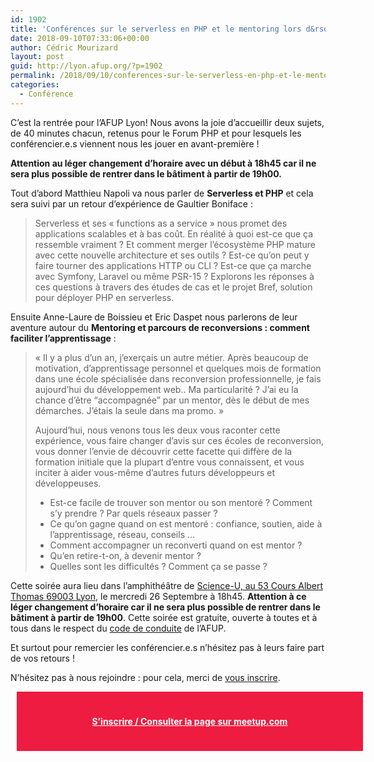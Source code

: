 ```yaml
---
id: 1902
title: 'Conférences sur le serverless en PHP et le mentoring lors d&rsquo;une reconversion le  26 septembre à 18h45'
date: 2018-09-10T07:33:06+00:00
author: Cédric Mourizard
layout: post
guid: http://lyon.afup.org/?p=1902
permalink: /2018/09/10/conferences-sur-le-serverless-en-php-et-le-mentoring-lors-dune-reconversion-le-26-septembre-a-18h45/
categories:
  - Conférence
---
```

C&rsquo;est la rentrée pour l&rsquo;AFUP Lyon! Nous avons la joie d’accueillir deux sujets, de 40 minutes chacun, retenus pour le Forum PHP et pour lesquels les conférencier.e.s viennent nous les jouer en avant-première !

**Attention au léger changement d&rsquo;horaire avec un début à 18h45 car il ne sera plus possible de rentrer dans le bâtiment à partir de 19h00.**

Tout d&rsquo;abord Matthieu Napoli va nous parler de **Serverless et PHP** et cela sera suivi par un retour d&rsquo;expérience de Gaultier Boniface :

> Serverless et ses &laquo;&nbsp;functions as a service&nbsp;&raquo; nous promet des applications scalables et à bas coût. En réalité à quoi est-ce que ça ressemble vraiment ? Et comment merger l&rsquo;écosystème PHP mature avec cette nouvelle architecture et ses outils ? Est-ce qu&rsquo;on peut y faire tourner des applications HTTP ou CLI ? Est-ce que ça marche avec Symfony, Laravel ou même PSR-15 ? Explorons les réponses à ces questions à travers des études de cas et le projet Bref, solution pour déployer PHP en serverless.

Ensuite Anne-Laure de Boissieu et Eric Daspet nous parlerons de leur aventure autour du **Mentoring et parcours de reconversions : comment faciliter l&rsquo;apprentissage** :

> &laquo;&nbsp;Il y a plus d’un an, j’exerçais un autre métier. Après beaucoup de motivation, d&rsquo;apprentissage personnel et quelques mois de formation dans une école spécialisée dans reconversion professionnelle, je fais aujourd&rsquo;hui du développement web.. Ma particularité ? J’ai eu la chance d’être “accompagnée” par un mentor, dès le début de mes démarches. J’étais la seule dans ma promo.&nbsp;&raquo;
> 
> Aujourd’hui, nous venons tous les deux vous raconter cette expérience, vous faire changer d’avis sur ces écoles de reconversion, vous donner l’envie de découvrir cette facette qui diffère de la formation initiale que la plupart d’entre vous connaissent, et vous inciter à aider vous-même d’autres futurs développeurs et développeuses.
> 
>   * Est-ce facile de trouver son mentor ou son mentoré ? Comment s’y prendre ? Par quels réseaux passer ?
>   * Ce qu’on gagne quand on est mentoré : confiance, soutien, aide à l’apprentissage, réseau, conseils &#8230;
>   * Comment accompagner un reconverti quand on est mentor ?
>   * Qu’en retire-t-on, à devenir mentor ?
>   * Quelles sont les difficultés ? Comment ça se passe ?

Cette soirée aura lieu dans l&rsquo;amphithéâtre de [Science-U, au <span class="section-info-text">53 Cours Albert Thomas</span> 69003 Lyon](https://goo.gl/maps/Yxh9ZPvgbvA2), le mercredi 26 Septembre à 18h45. **Attention à ce léger changement d&rsquo;horaire car il ne sera plus possible de rentrer dans le bâtiment à partir de 19h00**. Cette soirée est gratuite, ouverte à toutes et à tous dans le respect du [code de conduite](https://afup.org/pages/site/?route=code-de-conduite/80) de l&rsquo;AFUP.

Et surtout pour remercier les conférencier.e.s n&rsquo;hésitez pas à leurs faire part de vos retours !

N’hésitez pas à nous rejoindre : pour cela, merci de [vous inscrire](https://www.meetup.com/fr-FR/afup-lyon-php/events/254402709/).

<div style="background-color: #ed1c40;width: 100%;padding: 25px;margin: 10px;font-weight: bold;text-align: center">
  <p>
    <a style="color: #fff" href="https://www.meetup.com/fr-FR/afup-lyon-php/events/254402709/">S&rsquo;inscrire / Consulter la page sur meetup.com</a>
  </p>
</div>